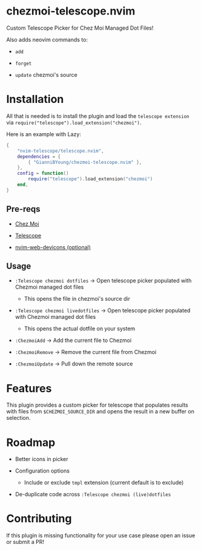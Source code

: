 # chezmoi-telescope.nvim

Custom Telescope Picker for Chez Moi Managed Dot Files!

Also adds neovim commands to:

- `add`

- `forget`

- `update` chezmoi's source

# Installation

All that is needed is to install the plugin and load the `telescope extension` via `require("telescope").load_extension("chezmoi")`.

Here is an example with Lazy:

```lua
{
    "nvim-telescope/telescope.nvim",
    dependencies = {
        { "GianniBYoung/chezmoi-telescope.nvim" },
    },
    config = function()
        require("telescope").load_extension("chezmoi")
    end,
}
```

## Pre-reqs

-  [Chez Moi](https://www.chezmoi.io/)

-  [Telescope](https://github.com/nvim-telescope/telescope.nvim/tree/master)

-  [nvim-web-devicons (optional)](https://github.com/nvim-tree/nvim-web-devicons)

## Usage

- `:Telescope chezmoi dotfiles` -> Open telescope picker populated with Chezmoi managed dot files
  - This opens the file in chezmoi's source dir

- `:Telescope chezmoi livedotfiles` -> Open telescope picker populated with Chezmoi managed dot files
  - This opens the actual dotfile on your system

- `:ChezmoiAdd` -> Add the current file to Chezmoi

- `:ChezmoiRemove` -> Remove the current file from Chezmoi

- `:ChezmoiUpdate` -> Pull down the remote source

# Features

This plugin provides a custom picker for telescope that populates results with files from `$CHEZMOI_SOURCE_DIR` and opens the result in a new buffer on selection.

# Roadmap

- Better icons in picker

- Configuration options
  - Include or exclude `tmpl` extension (current default is to exclude)

- De-duplicate code across `:Telescope chezmoi (live)dotfiles`

# Contributing

If this plugin is missing functionality for your use case please open an issue or submit a PR!
